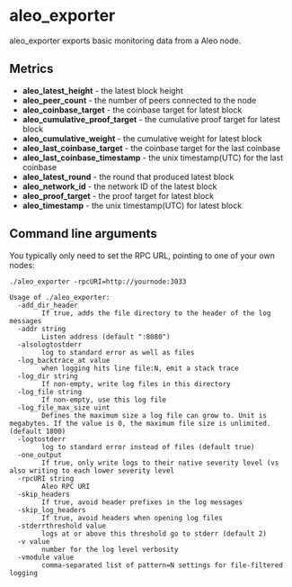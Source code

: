 # aleo_exporter

aleo_exporter exports basic monitoring data from a Aleo node.

## Metrics
- **aleo_latest_height** - the latest block height
- **aleo_peer_count** - the number of peers connected to the node
- **aleo_coinbase_target** - the coinbase target for latest block
- **aleo_cumulative_proof_target** - the cumulative proof target for latest block
- **aleo_cumulative_weight** - the cumulative weight for latest block
- **aleo_last_coinbase_target** - the coinbase target for the last coinbase
- **aleo_last_coinbase_timestamp** - the unix timestamp(UTC) for the last coinbase
- **aleo_latest_round** - the round that produced latest block
- **aleo_network_id** - the network ID of the latest block
- **aleo_proof_target** - the proof target for latest block
- **aleo_timestamp** - the unix timestamp(UTC) for latest block

## Command line arguments

You typically only need to set the RPC URL, pointing to one of your own nodes:

    ./aleo_exporter -rpcURI=http://yournode:3033

```
Usage of ./aleo_exporter:
  -add_dir_header
    	If true, adds the file directory to the header of the log messages
  -addr string
    	Listen address (default ":8080")
  -alsologtostderr
    	log to standard error as well as files
  -log_backtrace_at value
    	when logging hits line file:N, emit a stack trace
  -log_dir string
    	If non-empty, write log files in this directory
  -log_file string
    	If non-empty, use this log file
  -log_file_max_size uint
    	Defines the maximum size a log file can grow to. Unit is megabytes. If the value is 0, the maximum file size is unlimited. (default 1800)
  -logtostderr
    	log to standard error instead of files (default true)
  -one_output
    	If true, only write logs to their native severity level (vs also writing to each lower severity level
  -rpcURI string
    	Aleo RPC URI
  -skip_headers
    	If true, avoid header prefixes in the log messages
  -skip_log_headers
    	If true, avoid headers when opening log files
  -stderrthreshold value
    	logs at or above this threshold go to stderr (default 2)
  -v value
    	number for the log level verbosity
  -vmodule value
    	comma-separated list of pattern=N settings for file-filtered logging
```
